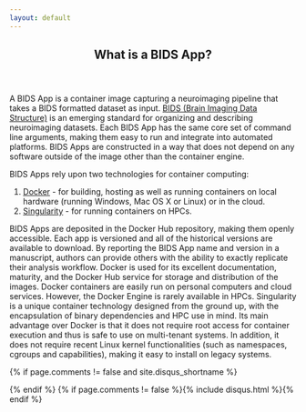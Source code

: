 ```yaml
---
layout: default
---
```

<article class="post-container post-container--single">
  <header class="post-header">
    <h1 class="post-title">What is a BIDS App?</h1>
  </header>

<p>
A BIDS App is a container image capturing a neuroimaging pipeline that takes a BIDS formatted dataset as input. <a href="http://bids.neuroimaging.io">BIDS (Brain Imaging Data Structure)</a> is an emerging standard for organizing
and describing neuroimaging datasets. Each BIDS App has the same core set of command line arguments, making them easy to run and integrate into automated platforms. BIDS Apps are constructed in a way that does not depend on any software outside of the image other than the container engine.</p>
<p>BIDS Apps rely upon two technologies for container computing:</p>
<ol>
<li><a href="http://docker.com">Docker</a> - for building, hosting as well as running containers on local hardware (running Windows, Mac OS X or Linux) or in the cloud.</li>
<li><a href="http://singularity.lbl.gov/">Singularity</a> - for running containers on HPCs.</li>
</ol>
<p>
BIDS Apps are deposited in the Docker Hub repository, making them openly accessible. Each app is versioned and all of the historical versions are available to download. By reporting the BIDS App name and version in a manuscript, authors can provide others with the ability to exactly replicate their analysis workflow.
Docker is used for its excellent documentation, maturity, and the Docker Hub service for storage and distribution of the images. Docker containers are easily run on personal computers and cloud services. However, the Docker Engine is rarely available in HPCs. Singularity is a unique container technology designed from the ground up, with the encapsulation of binary dependencies and HPC use in mind. Its main advantage over Docker is that it does not require root access for container execution and thus is safe to use on multi-tenant systems.  In addition, it does not require recent Linux kernel functionalities (such as namespaces, cgroups and capabilities), making it easy to install on legacy systems.
</p>

{% if page.comments != false and site.disqus_shortname %}<section id="disqus_thread"></section><!-- /#disqus_thread -->{% endif %}
{% if page.comments != false %}{% include disqus.html %}{% endif %}
</article>
